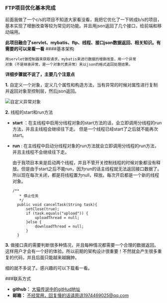 ### FTP项目优化基本完成


前面我做了一个c/s的项目不知道大家看没看，我把它优化了一下转成b/s的项目，基本实现了增删改查等较为常见的功能。并且用json返回了几个接口，给前端和移动端用。

**此项目融合了servlet、mybatis、ftp、线程、接口json数据返回、相关知识。有需要的可以来看一看**
####基本架构

```
用servlet做控制器来获取请求，mybatis来进行数据的增删改查，用一个异常
对象（不是继承异常，是一个对象代表异常）来以json的格式返回处理结果。
```

**详细步骤就不说了，主要几个注意点**

**1.**   自定义一个对象，定义几个属性和构造方法，当有异常的时候对属性进行复制并返回对象至控制层，然后json返回。

![自定义异常对象](http://olgfh4099.bkt.clouddn.com/Snip20170426_13.png)


**2.**   线程的start和run方法
 
- **start** 
 ：在主线程中启用分线程对象的start方法的话，会立即调用分线程的run方法，并且主线程会继续往下走。 但是一个线程已经start了之后就不能再次start。
- **run**
 : 在主线程中启动分线程对象的run方法就会立即调用分线程的run方法，并且主线程不会继续往下走。
  
  由于我项目本来是启动两个线程，并且不管开关控制线程的时候对象都没有释放。但是由于start之后不能run，因为run的话主线程就无法返回接口数据了。所以现在每次关闭，都是将线程置为null，释放。每次开启都是一个新的线程对象。
  
  ```
  /**
     * 停止任务
     */
    public void cancelTask(String task){
        setClose(true);
        if (task.equals("upload")) {
            uploadThread = null;
        }else {
            downloadThread = null;
        }
    }
    ```
 
**3.**  做接口真的需要判断很多种情况，并且每种情况都需要一个合理的数据返回。这样用户才会有一个好的体验。所以前期的架构设计很重要！不然就会产生很多重复的代码，并且后面只能越来越臃肿。

细的就不多说了。感兴趣的可以下载看一看。


###联系方式
 - **github：** [大猫传说中的gitHud地址](https://github.com/LucasDang/FTPUpAndDown.git)
 - **邮箱：** [不经常用，回复慢的话请原谅](1974469025@qq.com)1974469025@qq.com
